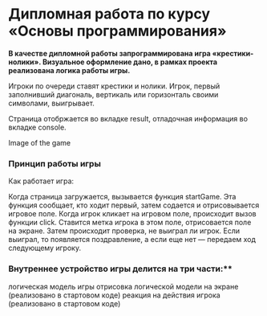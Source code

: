 # Дипломная работа по курсу «Основы программирования»

**В качестве дипломной работы запрограммирована игра «крестики-нолики». Визуальное оформление дано, в рамках проекта реализована логика работы игры.**

Игроки по очереди ставят крестики и нолики. Игрок, первый заполнивший диагональ, вертикаль или горизонталь своими символами, выигрывает.

Страница отобржается во вкладке result, отладочная информация во вкладке console.

Image of the game

### Принцип работы игры
Как работает игра:

Когда страница загружается, вызывается функция startGame. Эта функция сообщает, кто ходит первый, затем содается и отрисовывается игровое поле.
Когда игрок кликает на игровом поле, происходит вызов функции click. Ставится метка игрока в этом поле, отрисовается поле на экране. Затем происходит проверка, не выиграл ли игрок. Если выиграл, то появляется поздравление, а если еще нет — передаем ход следующему игроку.

### Внутреннее устройство игры делится на три части:**

логическая модель игры
отрисовка логической модели на экране (реализовано в стартовом коде)
реакция на действия игрока (реализовано в стартовом коде)
